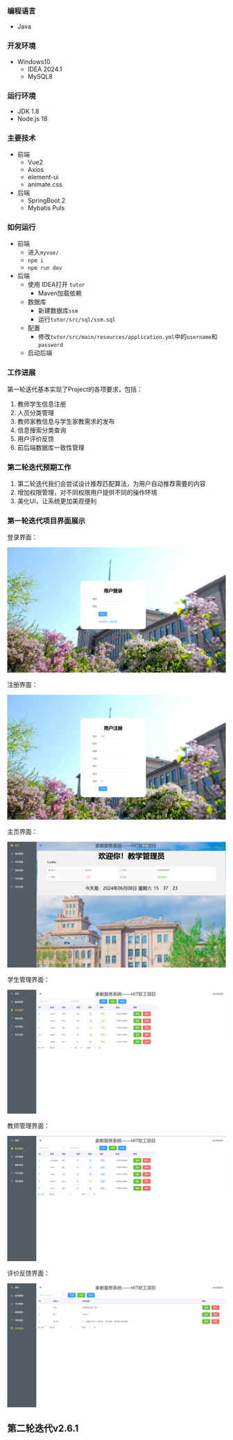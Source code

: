 ### 编程语言

* Java

### 开发环境

* Windows10
  * IDEA 2024.1
  * MySQL8

### 运行环境

* JDK 1.8 
* Node.js 18

### 主要技术

* 前端
  * Vue2 
  * Axios
  * element-ui
  * animate.css
* 后端
  * SpringBoot 2 
  * Mybatis Puls

### 如何运行

* 前端
  * 进入`myvue/`
  * `npm i`
  * `npm run dev`
* 后端
  * 使用 IDEA打开 `tutor`
    * Maven加载依赖
  * 数据库
    * 新建数据库`ssm`
    * 运行`tutor/src/sql/ssm.sql`
  * 配置
    * 修改`tutor/src/main/resources/application.yml`中的`username`和`password`
  * 启动后端

### 工作进展

第一轮迭代基本实现了Project的各项要求，包括：

1. 教师学生信息注册
2. 人员分类管理
3. 教师家教信息与学生家教需求的发布
4. 信息搜索分类查询
5. 用户评价反馈
6. 前后端数据库一致性管理

### 第二轮迭代预期工作

1. 第二轮迭代我们会尝试设计推荐匹配算法，为用户自动推荐需要的内容
2. 增加权限管理，对不同权限用户提供不同的操作环境
3. 美化UI，让系统更加美观便利

### 第一轮迭代项目界面展示

登录界面：

![登录界面](images/登录.png)

注册界面：

![注册界面](images/注册.png)

主页界面：

![主页界面](images/主页.png)

学生管理界面：

![学生管理界面](images/学生管理.png)

教师管理界面：

![教师管理界面](images/教师管理.png)

评价反馈界面：

![评价反馈界面](images/评价反馈.png)

## 第二轮迭代v2.6.1
